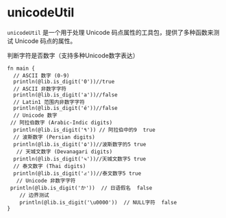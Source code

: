 # unicodeUtil 

`unicodeUtil` 是一个用于处理 Unicode 码点属性的工具包，提供了多种函数来测试 Unicode 码点的属性。

判断字符是否数字（支持多种Unicode数字表达）

```
fn main {
  // ASCII 数字 (0-9)
  println(@lib.is_digit('0'))//true
  // ASCII 非数字字符
  println(@lib.is_digit('a'))//false
  // Latin1 范围内非数字字符
  println(@lib.is_digit('é'))//false
  // Unicode 数字
 // 阿拉伯数字 (Arabic-Indic digits)
  println(@lib.is_digit('٩')) // 阿拉伯中的9  true
  // 波斯数字 (Persian digits)
  println(@lib.is_digit('۵'))//波斯数字的5 true
   // 天城文数字 (Devanagari digits)
  println(@lib.is_digit('५'))//天城文数字5 true
  // 泰文数字 (Thai digits)
  println(@lib.is_digit('๕'))//泰文数字5 true
   // Unicode 非数字字符
 println(@lib.is_digit('か'))  // 日语假名  false
    // 边界测试
    println(@lib.is_digit('\u0000'))  // NULL字符  false
}

```

